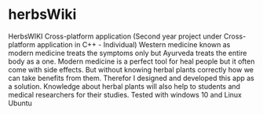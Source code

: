 # herbsWiki
HerbsWIKI Cross-platform application (Second year project under Cross-platform application in C++ - Individual) Western medicine known as modern medicine treats the symptoms only but Ayurveda treats the entire body as a one. Modern medicine is a perfect tool for heal people but it often come with side effects. But without knowing herbal plants correctly how we can take benefits from them. Therefor I designed and developed this app as a solution. Knowledge about herbal plants will also help to students and medical researchers for their studies. Tested with windows 10 and Linux Ubuntu
